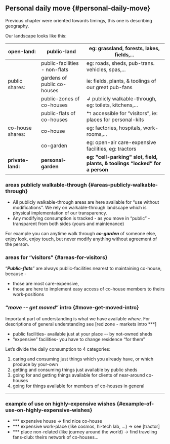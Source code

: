 ## Personal daily move {#personal-daily-move}

Previous chapter were oriented towards timings, this one is describing geography.

Our landscape looks like this:

| open-land: | public-land | eg: grassland, forests, lakes, fields,... |
| --- | --- | --- |
|  | public-facilities - non-flats | eg: roads, sheds, pub-trans. vehicles, spas,... |
| public shares: | gardens of public co-houses | ie: fields, plants, & toolings of our great pub-fans |
|  | public-zones of co-houses | ↲ publicly walkable-through, eg: toilets, kitchens,... |
|  | public-flats of co-houses | ↰ accessible for “visitors”, ie: places for personal-kits |
| co-house shares: | co-house | eg: factories, hospitals, work-rooms,... |
|  | co-garden | eg: open-air care-expensive facilities, eg: tractors |
| **private-land:** | **personal-garden** | **eg: "cell-parking" slot, field, plants, & toolings “locked” for a person** |

### areas publicly walkable-through {#areas-publicly-walkable-through}

*   All publicly walkable-through areas are here available for “use without modifications”. We rely on walkable-through landscape which is physical implementation of our transparency.
*   Any modifying consumption is tracked - as you move in “public” - transparent from both sides (yours and maintenance)

For example you can anytime walk through **_co-garden_** of someone else, enjoy look, enjoy touch, but never modify anything without agreement of the person.

### areas for “visitors” {#areas-for-visitors}

“**_Public-flats_**” are always public-facilities nearest to maintaining co-house, because -

*   those are most care-expensive,
*   those are here to implement easy access of co-house members to theirs work-positions

### “_move -- get moved_” intro {#move-get-moved-intro}

Important part of understanding is what we have available _where_. For descriptions of general understanding see [red zone - markets intro ***]

*   public facilities- available just at your place -- by not-owned sheds
*   “expensive” facilities- you have to change residence “for them”

Let’s divide the daily consumption to 4 categories:

1.  caring and consuming just things which you already have, or which produce by your-own
2.  getting and consuming things just available by public sheds
3.  going for and getting things available for clients of near-around co-houses
4.  going for things available for members of co-houses in general

***

### example of use on highly-expensive wishes {#example-of-use-on-highly-expensive-wishes}

*   *** expensive house → find nice co-house
*   *** expensive work-place (like cosmos, hi-tech lab, …) → see [tractor]
*   *** place non-related (like journey around the world) → find traveling fans-club: theirs network of co-houses...